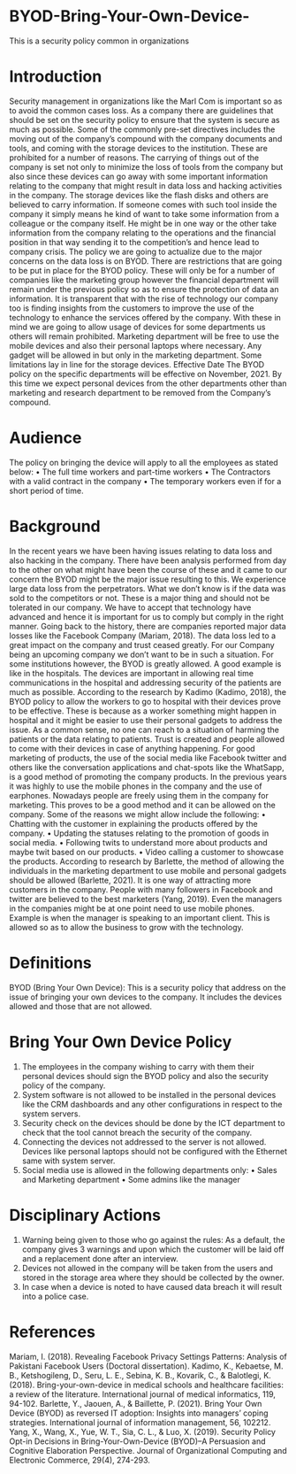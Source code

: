 # BYOD-Bring-Your-Own-Device-
This is a security policy common in organizations 


# Introduction 

Security management in organizations like the Marl Com is important so as to avoid the common cases loss. As a company there are guidelines that should be set on the security policy to ensure that the system is secure as much as possible. Some of the commonly pre-set directives includes the moving out of the company’s compound with the company documents and tools, and coming with the storage devices to the institution. These are prohibited for a number of reasons. 
The carrying of things out of the company is set not only to minimize the loss of tools from the company but also since these devices can go away with some important information relating to the company that might result in data loss and hacking activities in the company. The storage devices like the flash disks and others are believed to carry information. If someone comes with such tool inside the company it simply means he kind of want to take some information from a colleague or the company itself. He might be in one way or the other take information from the company relating to the operations and the financial position in that way sending it to the competition’s and hence lead to company crisis. 
The policy we are going to actualize due to the major concerns on the data loss is on BYOD. There are restrictions that are going to be put in place for the BYOD policy. These will only be for a number of companies like the marketing group however the financial department will remain under the previous policy so as to ensure the protection of data an information. 
It is transparent that with the rise of technology our company too is finding insights from the customers to improve the use of the technology to enhance the services offered by the company. With these in mind we are going to allow usage of devices for some departments us others will remain prohibited. Marketing department will be free to use the mobile devices and also their personal laptops where necessary. Any gadget will be allowed in but only in the marketing department. Some limitations lay in line for the storage devices. 
Effective Date
The BYOD policy on the specific departments will be effective on November, 2021. 
By this time we expect personal devices from the other departments other than marketing and research department to be removed from the Company’s compound.
# Audience 
The policy on bringing the device will apply to all the employees as stated below:
•	The full time workers and part-time workers
•	The Contractors with a valid contract in the company
•	The temporary workers even if for a short period of time.  


# Background
In the recent years we have been having issues relating to data loss and also hacking in the company. There have been analysis performed from day to the other on what might have been the course of these and it came to our concern the BYOD might be the major issue resulting to this. We experience large data loss from the perpetrators. What we don’t know is if the data was sold to the competitors or not. These is a major thing and should not be tolerated in our company. We have to accept that technology have advanced and hence it is important for us to comply but comply in the right manner. 
Going back to the history, there are companies reported major data losses like the Facebook Company (Mariam, 2018). The data loss led to a great impact on the company and trust ceased greatly. For our Company being an upcoming company we don’t want to be in such a situation.
For some institutions however, the BYOD is greatly allowed. A good example is like in the hospitals. The devices are important in allowing real time communications in the hospital and addressing security of the patients are much as possible.  According to the research by Kadimo (Kadimo, 2018), the BYOD policy to allow the workers to go to hospital with their devices prove to be effective. These is because as a worker something might happen in hospital and it might be easier to use their personal gadgets to address the issue. As a common sense, no one can reach to a situation of harming the patients or the data relating to patients. Trust is created and people allowed to come with their devices in case of anything happening. 
For good marketing of products, the use of the social media like Facebook twitter and others like the conversation applications and chat-spots like the WhatSapp, is a good method of promoting the company products. In the previous years it was highly to use the mobile phones in the company and the use of earphones. Nowadays people are freely using them in the company for marketing. This proves to be a good method and it can be allowed on the company. Some of the reasons we might allow include the following:
•	Chatting with the customer in explaining the products offered by the company.
•	Updating the statuses relating to the promotion of goods in social media. 
•	Following twits to understand more about products and maybe twit based on our products. 
•	Video calling a customer to showcase the products. 
According to research by Barlette, the method of allowing the individuals in the marketing department to use mobile and personal gadgets should be allowed (Barlette, 2021). It is one way of attracting more customers in the company. 
People with many followers in Facebook and twitter are believed to the best marketers (Yang, 2019). Even the managers in the companies might be at one point need to use mobile phones. Example is when the manager is speaking to an important client. This is allowed so as to allow the business to grow with the technology. 

# Definitions 
BYOD (Bring Your Own Device): This is a security policy that address on the issue of bringing your own devices to the company. It includes the devices allowed and those that are not allowed. 
# Bring Your Own Device Policy 
1.	The employees in the company wishing to carry with them their personal devices should sign the BYOD policy and also the security policy of the company. 
2.	System software is not allowed to be installed in the personal devices like the CRM dashboards and any other configurations in respect to the system servers.
3.	Security check on the devices should be done by the ICT department to check that the tool cannot breach the security of the company.
4.	Connecting the devices not addressed to the server is not allowed. Devices like personal laptops should not be configured with the Ethernet same with system server. 
5.	Social media use is allowed in the following departments only:
•	Sales and Marketing department
•	Some admins like the manager
# Disciplinary Actions 
1.	Warning being given to those who go against the rules: As a default, the company gives 3 warnings and upon which the customer will be laid off and a replacement done after an interview.
2.	Devices not allowed in the company will be taken from the users and stored in the storage area where they should be collected by the owner. 
3.	In case when a device is noted to have caused data breach it will result into a police case. 
# References                                                                                                               
Mariam, I. (2018). Revealing Facebook Privacy Settings Patterns: Analysis of Pakistani Facebook Users (Doctoral dissertation).
Kadimo, K., Kebaetse, M. B., Ketshogileng, D., Seru, L. E., Sebina, K. B., Kovarik, C., & Balotlegi, K. (2018). Bring-your-own-device in medical schools and healthcare facilities: a review of the literature. International journal of medical informatics, 119, 94-102.
Barlette, Y., Jaouen, A., & Baillette, P. (2021). Bring Your Own Device (BYOD) as reversed IT adoption: Insights into managers’ coping strategies. International journal of information management, 56, 102212.
Yang, X., Wang, X., Yue, W. T., Sia, C. L., & Luo, X. (2019). Security Policy Opt-in Decisions in Bring-Your-Own-Device (BYOD)–A Persuasion and Cognitive Elaboration Perspective. Journal of Organizational Computing and Electronic Commerce, 29(4), 274-293.

